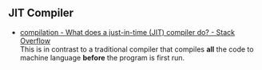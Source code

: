 ## JIT Compiler
- [compilation - What does a just-in-time (JIT) compiler do? - Stack Overflow](https://stackoverflow.com/questions/95635/what-does-a-just-in-time-jit-compiler-do?rq=1)  
This is in contrast to a traditional compiler that compiles **all** the code to machine language **before** the program is first run.